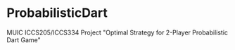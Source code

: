 # ProbabilisticDart
MUIC ICCS205/ICCS334 Project "Optimal Strategy for 2-Player Probabilistic Dart Game"
